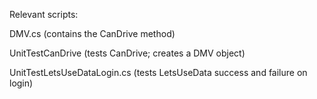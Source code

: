 Relevant scripts:

DMV.cs (contains the CanDrive method)

UnitTestCanDrive (tests CanDrive; creates a DMV object)

UnitTestLetsUseDataLogin.cs (tests LetsUseData success and failure on login)
